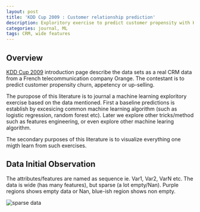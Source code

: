 ```yaml
---
layout: post
title: 'KDD Cup 2009 : Customer relationship prediction'
description: Exploritory exercise to predict customer propensity with KDD Cup 2009 dataset
categories: journal, ML
tags: CRM, wide features
---
```


## Overview

<a href='http://www.kdd.org/kdd-cup/view/kdd-cup-2009'>KDD Cup 2009</a> introduction page describe the data sets as a real CRM data from a French telecommunication company Orange. The contestant is to predict customer propensity churn, appetency or up-selling.

The puropose of this literature is to journal a machine learning exploritory exercise based on the data mentioned. First a baseline predictions is establish by excesicing common machine learning algorithm (such as logistic regression, random forest etc). Later we explore other tricks/method such as features engineering, or even explore other machine learing algorithm. 

The secondary purposes of this literature is to visualize everything one migth learn from such exercises.    

## Data Initial Observation

The attributes/features are named as sequence ie. Var1, Var2, VarN etc. The data is wide (has many features), but sparse (a lot empty/Nan). Purple regions shows empty data or Nan, blue-ish region shows non empty.
    
<img class="caption__media" src="{{ site.url }}/assets/img/customer-relationship-pred-1.png" alt="sparse data" title="spase data">
